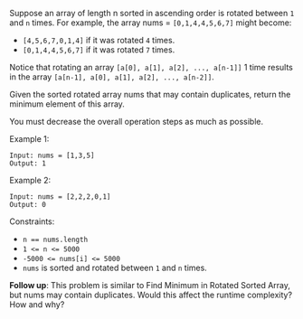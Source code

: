 Suppose an array of length n sorted in ascending order is rotated between `1` and `n` times. For example, the array nums = `[0,1,4,4,5,6,7]` might become:
- `[4,5,6,7,0,1,4]` if it was rotated `4` times.
- `[0,1,4,4,5,6,7]` if it was rotated `7` times.

Notice that rotating an array `[a[0], a[1], a[2], ..., a[n-1]]` 1 time results in the array `[a[n-1], a[0], a[1], a[2], ..., a[n-2]]`.

Given the sorted rotated array nums that may contain duplicates, return the minimum element of this array.

You must decrease the overall operation steps as much as possible.

Example 1:
```
Input: nums = [1,3,5]
Output: 1
```
Example 2:
```
Input: nums = [2,2,2,0,1]
Output: 0
``` 

Constraints:
- `n == nums.length`
- `1 <= n <= 5000`
- `-5000 <= nums[i] <= 5000`
- `nums` is sorted and rotated between `1` and `n` times.

**Follow up**: This problem is similar to Find Minimum in Rotated Sorted Array, but nums may contain duplicates. Would this affect the runtime complexity? How and why?

